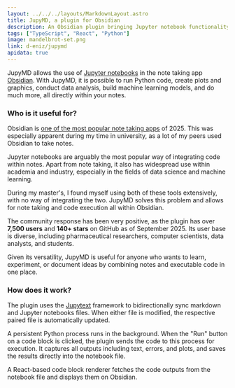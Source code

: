 ```yaml
---
layout: ../../../layouts/MarkdownLayout.astro
title: JupyMD, a plugin for Obsidian
description: An Obsidian plugin bringing Jupyter notebook functionality to markdown notes, powered by Jupytext. 
tags: ["TypeScript", "React", "Python"]
image: mandelbrot-set.png
link: d-eniz/jupymd
apidata: true
---
```


JupyMD allows the use of [Jupyter notebooks](https://jupyter.org/) in the note taking app [Obsidian](https://obsidian.md/). With JupyMD, it is possible to run Python code, create plots and graphics, conduct data analysis, build machine learning models, and do much more, all directly within your notes.

### Who is it useful for?

Obsidian is [one of the most popular note taking apps](https://zapier.com/blog/best-note-taking-apps/) of 2025. This was especially apparent during my time in university, as a lot of my peers used Obsidian to take notes.

Jupyter notebooks are arguably the most popular way of integrating code within notes. Apart from note taking, it also has widespread use within academia and industry, especially in the fields of data science and machine learning.

During my master's, I found myself using both of these tools extensively, with no way of integrating the two. JupyMD solves this problem and allows for note taking and code execution all within Obsidian.

The community response has been very positive, as the plugin has over **7,500 users** and **140+ stars** on GitHub as of September 2025. Its user base is diverse, including pharmaceutical researchers, computer scientists, data analysts, and students.

Given its versatility, JupyMD is useful for anyone who wants to learn, experiment, or document ideas by combining notes and executable code in one place.

### How does it work?

The plugin uses the [Jupytext](https://jupytext.readthedocs.io/en/latest/) framework to bidirectionally sync markdown and Jupyter notebooks files. When either file is modified, the respective paired file is automatically updated.

A persistent Python process runs in the background. When the "Run" button on a code block is clicked, the plugin sends the code to this process for execution. It captures all outputs including text, errors, and plots, and saves the results directly into the notebook file.

A React-based code block renderer fetches the code outputs from the notebook file and displays them on Obsidian. 

